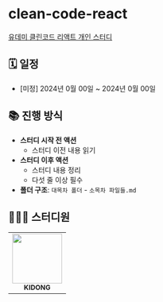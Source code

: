 # clean-code-react

[유데미 클린코드 리액트 개인 스터디](https://www.udemy.com/course/clean-code-react/?couponCode=KEEPLEARNING)

## 🗓️ 일정

- [미정] 2024년 0월 00일 ~ 2024년 0월 00일

## 📚 진행 방식

- **스터디 시작 전 액션**
  - 스터디 이전 내용 읽기
- **스터디 이후 액션**
  - 스터디 내용 정리
  - 다섯 줄 이상 필수
- **폴더 구조**: `대목차 폴더` - `소목차 파일들.md`

## 👩🏻‍💻 스터디원
<table>
  <tr>
     <td align="center"><a href="https://github.com/kimhm0728"><img src="https://firebasestorage.googleapis.com/v0/b/blog-a27f7.appspot.com/o/images%2Fprofile.png?alt=media&token=bf90b865-68b3-41e0-8047-03d837c6b2d9" width="100px;" alt=""/><br /><sub><b>KIDONG</b></sub></a><br /></td>
</tr>
</table>
